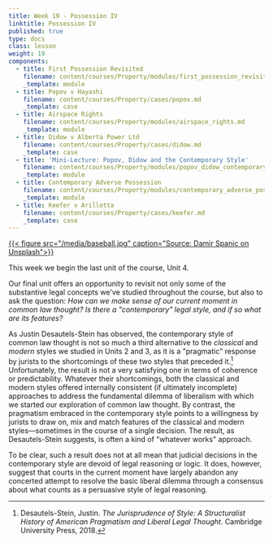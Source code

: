 ```yaml
---
title: Week 19 - Possession IV
linktitle: Possession IV
published: true
type: docs
class: lesson
weight: 19
components:
  - title: First Possession Revisited
    filename: content/courses/Property/modules/first_possession_revisited.md
    _template: module
  - title: Popov v Hayashi
    filename: content/courses/Property/cases/popov.md
    _template: case
  - title: Airspace Rights
    filename: content/courses/Property/modules/airspace_rights.md
    _template: module
  - title: Didow v Alberta Power Ltd
    filename: content/courses/Property/cases/didow.md
    _template: case
  - title: 'Mini-Lecture: Popov, Didow and the Contemporary Style'
    filename: content/courses/Property/modules/popov_didow_contemporary_style_lecture.md
    _template: module
  - title: Contemporary Adverse Possession
    filename: content/courses/Property/modules/contemporary_adverse_possession.md
    _template: module
  - title: Keefer v Arillotta
    filename: content/courses/Property/cases/keefer.md
    _template: case
---
```






[{{< figure src="/media/baseball.jpg" caption="Source: Damir Spanic on Unsplash">}}](https://unsplash.com/photos/nRd4uayGSK8)

This week we begin the last unit of the course, Unit 4. 

Our final unit offers an opportunity to revisit not only some of the substantive legal concepts we've studied throughout the course, but also to ask the question: *How can we make sense of our current moment in common law thought? Is there a "contemporary" legal style, and if so what are its features?*

As Justin Desautels-Stein has observed, the contemporary style of common law thought is not so much a third alternative to the *classical* and *modern* styles we studied in Units 2 and 3, as it is a "pragmatic" response by jurists to the shortcomings of these two styles that preceded it.[^stein2018] Unfortunately, the result is not a very satisfying one in terms of coherence or predictability. Whatever their shortcomings, both the classical and modern styles offered internally consistent (if ultimately incomplete) approaches to address the fundamental dilemma of liberalism with which we started our exploration of common law thought. By contrast, the pragmatism embraced in the contemporary style points to a willingness by jurists to draw on, mix and match features of the classical and modern styles—sometimes in the course of a single decision. The result, as Desautels-Stein suggests, is often a kind of "whatever works" approach. 

To be clear, such a result does not at all mean that judicial decisions in the contemporary style are devoid of legal reasoning or logic. It does, however, suggest that courts in the current moment have largely abandon any concerted attempt to resolve the basic liberal dilemma through a consensus about what counts as a persuasive style of legal reasoning.

[^stein2018]: Desautels-Stein, Justin. *The Jurisprudence of Style: A Structuralist History of American Pragmatism and Liberal Legal Thought*. Cambridge University Press, 2018.
